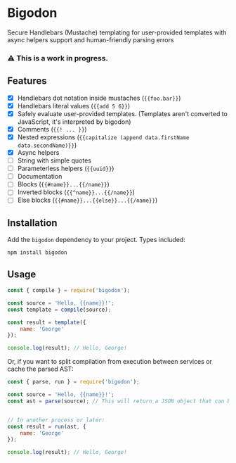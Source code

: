 # Bigodon
Secure Handlebars (Mustache) templating for user-provided templates with async helpers support and human-friendly parsing errors

### ⚠️ This is a work in progress.

## Features
- [x] Handlebars dot notation inside mustaches (`{{foo.bar}}`)
- [x] Handlebars literal values (`{{add 5 6}}`)
- [x] Safely evaluate user-provided templates. (Templates aren't converted to JavaScript, it's interpreted by bigodon)
- [x] Comments (`{{! ... }}`)
- [x] Nested expressions (`{{capitalize (append data.firstName data.secondName)}}`)
- [x] Async helpers
- [ ] String with simple quotes
- [ ] Parameterless helpers (`{{uuid}}`)
- [ ] Documentation
- [ ] Blocks (`{{#name}}...{{/name}}`)
- [ ] Inverted blocks (`{{^name}}...{{/name}}`)
- [ ] Else blocks (`{{#name}}...{{else}}...{{/name}}`)

## Installation

Add the `bigodon` dependency to your project. Types included:
```shell
npm install bigodon
```

## Usage

```javascript
const { compile } = require('bigodon');

const source = 'Hello, {{name}}!';
const template = compile(source);

const result = template({
    name: 'George'
});

console.log(result); // Hello, George!
```

Or, if you want to split compilation from execution between services or cache the parsed AST:
```javascript
const { parse, run } = require('bigodon');

const source = 'Hello, {{name}}!';
const ast = parse(source); // This will return a JSON object that can be persisted for later usage


// In another process or later:
const result = run(ast, {
    name: 'George'
});

console.log(result); // Hello, George!
```
